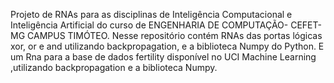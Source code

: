 Projeto de RNAs para as disciplinas de Inteligência Computacional e Inteligência Artificial do curso de ENGENHARIA DE COMPUTAÇÃO- CEFET-MG CAMPUS TIMÓTEO.
Nesse repositório contém RNAs das portas lógicas xor, or e and utilizando backpropagation, e a biblioteca Numpy do Python.
E um Rna para a base de dados fertility disponível no UCI Machine Learning ,utilizando backpropagation e a biblioteca Numpy.
